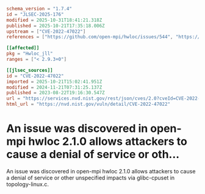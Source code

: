 ```toml
schema_version = "1.7.4"
id = "JLSEC-2025-176"
modified = 2025-10-31T18:41:21.318Z
published = 2025-10-21T17:35:18.006Z
upstream = ["CVE-2022-47022"]
references = ["https://github.com/open-mpi/hwloc/issues/544", "https://github.com/open-mpi/hwloc/issues/544"]

[[affected]]
pkg = "Hwloc_jll"
ranges = ["< 2.9.3+0"]

[[jlsec_sources]]
id = "CVE-2022-47022"
imported = 2025-10-21T15:02:41.951Z
modified = 2024-11-21T07:31:25.137Z
published = 2023-08-22T19:16:30.547Z
url = "https://services.nvd.nist.gov/rest/json/cves/2.0?cveId=CVE-2022-47022"
html_url = "https://nvd.nist.gov/vuln/detail/CVE-2022-47022"
```

# An issue was discovered in open-mpi hwloc 2.1.0 allows attackers to cause a denial of service or oth...

An issue was discovered in open-mpi hwloc 2.1.0 allows attackers to cause a denial of service or other unspecified impacts via glibc-cpuset in topology-linux.c.

